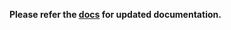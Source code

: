 **Please refer the [docs](https://docs.hasura.io/0.14/ref/cli/hasuractl.html) for updated documentation.**
